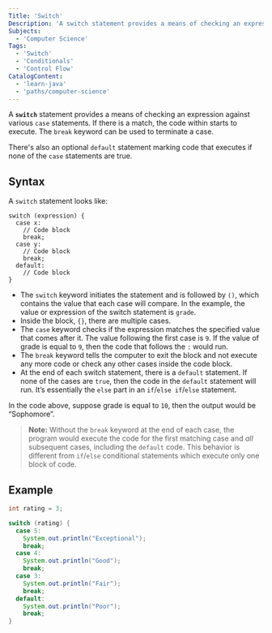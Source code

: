 ```yaml
---
Title: 'Switch'
Description: 'A switch statement provides a means of checking an expression against various case statements.'
Subjects:
  - 'Computer Science'
Tags:
  - 'Switch'
  - 'Conditionals'
  - 'Control Flow'
CatalogContent:
  - 'learn-java'
  - 'paths/computer-science'
---
```


A **`switch`** statement provides a means of checking an expression against various `case` statements. If there is a match, the code within starts to execute. The `break` keyword can be used to terminate a case.

There's also an optional `default` statement marking code that executes if none of the `case` statements are true.

## Syntax

A `switch` statement looks like:

```pseudo
switch (expression) {
  case x:
    // Code block
    break;
  case y:
    // Code block
    break;
  default:
    // Code block
}
```

- The `switch` keyword initiates the statement and is followed by `()`, which contains the value that each case will compare. In the example, the value or expression of the switch statement is `grade`.
- Inside the block, `{}`, there are multiple cases.
- The `case` keyword checks if the expression matches the specified value that comes after it. The value following the first case is `9`. If the value of grade is equal to `9`, then the code that follows the `:` would run.
- The `break` keyword tells the computer to exit the block and not execute any more code or check any other cases inside the code block.
- At the end of each switch statement, there is a `default` statement. If none of the cases are `true`, then the code in the `default` statement will run. It’s essentially the `else` part in an `if`/`else if`/`else` statement.

In the code above, suppose grade is equal to `10`, then the output would be “Sophomore”.

> **Note:** Without the `break` keyword at the end of each case, the program would execute the code for the first matching case and _all_ subsequent cases, including the `default` code. This behavior is different from `if`/`else` conditional statements which execute only one block of code.

## Example

```java
int rating = 3;

switch (rating) {
  case 5:
    System.out.println("Exceptional");
    break;
  case 4:
    System.out.println("Good");
    break;
  case 3:
    System.out.println("Fair");
    break;
  default:
    System.out.println("Poor");
    break;
}
```

